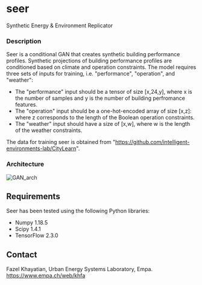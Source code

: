 # seer
Synthetic Energy & Environment Replicator

### Description
Seer is a conditional GAN that creates synthetic building performance profiles. Synthetic projections of building performance profiles are conditioned based on climate and operation constraints. The model requires three sets of inputs for training, i.e. "performance", "operation", and "weather":
* The "performance" input should be a tensor of size [x,24,y], where x is the number of samples and y is the number of building perfromance features.
* The "operation" input should be a one-hot-encoded array of size [x,z]: where z corresponds to the length of the Boolean operation constraints.
* The "weather" input should have a size of [x,w], where w is the length of the weather constraints.

The data for training seer is obtained from "https://github.com/intelligent-environments-lab/CityLearn".

### Architecture
![GAN_arch](https://user-images.githubusercontent.com/27851066/110121095-3ae0c780-7dbe-11eb-9196-4d55b7266ce0.png)


## Requirements
Seer has been tested using the following Python libraries:
* Numpy 1.18.5
* Scipy 1.4.1
* TensorFlow 2.3.0

## Contact
Fazel Khayatian, Urban Energy Systems Laboratory, Empa.
https://www.empa.ch/web/khfa
